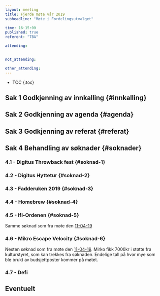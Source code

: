 ```yaml
---
layout: meeting
title: Fjerde møte vår 2019
subheadline: "Møte i Fordelingsutvalget"

time: 16:15:00
published: true
referent: "TBA"

attending:
  

not_attending:

other_attending:
---
```


* TOC
{:toc}


## Sak 1 Godkjenning av innkalling {#innkalling}

## Sak 2 Godkjenning av agenda {#agenda}

## Sak 3 Godkjenning av referat {#referat}

## Sak 4 Behandling av søknader {#soknader}

### 4.1 - Digitus Throwback fest {#soknad-1}

### 4.2 - Digitus Hyttetur {#soknad-2}

### 4.3 - Fadderuken 2019 {#soknad-3}

### 4.4 - Homebrew {#soknad-4}

### 4.5 - Ifi-Ordenen {#soknad-5}
Samme søknad som fra møte den [11-04-19](https://fordelingsutvalget.org/posts/2019/2019-04-11-Tredje_m%C3%B8te/)

### 4.6 - Mikro Escape Velocity {#soknad-6}
Nesten søknad som fra møte den [11-04-19](https://fordelingsutvalget.org/posts/2019/2019-04-11-Tredje_m%C3%B8te/). Mirko fikk 7000kr i støtte fra kulturstyret, som kan trekkes fra søknaden. Endelige tall på hvor mye som ble brukt av budsjettposter kommer på møtet.

### 4.7 - Defi

## Eventuelt
